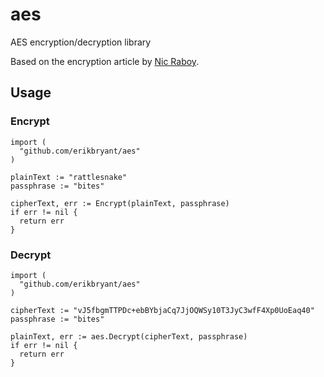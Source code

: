 # aes

AES encryption/decryption library

Based on the encryption article by [Nic Raboy](https://www.thepolyglotdeveloper.com/2018/02/encrypt-decrypt-data-golang-application-crypto-packages/).

## Usage

### Encrypt

```golang
import (
  "github.com/erikbryant/aes"
)

plainText := "rattlesnake"
passphrase := "bites"

cipherText, err := Encrypt(plainText, passphrase)
if err != nil {
  return err
}
```

### Decrypt

```golang
import (
  "github.com/erikbryant/aes"
)

cipherText := "vJ5fbgmTTPDc+ebBYbjaCq7JjOQWSy10T3JyC3wfF4Xp0UoEaq40"
passphrase := "bites"

plainText, err := aes.Decrypt(cipherText, passphrase)
if err != nil {
  return err
}
```
